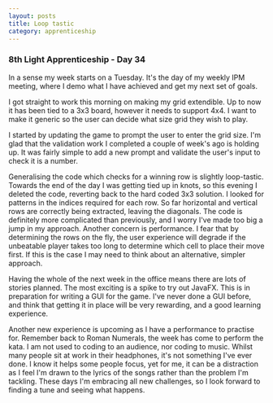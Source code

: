 ```yaml
---
layout: posts
title: Loop tastic
category: apprenticeship
---
```

### 8th Light Apprenticeship - Day 34

In a sense my week starts on a Tuesday. It's the day of my weekly IPM meeting, where I demo what I have achieved and get my next set of goals. 

<!--break--> 

I got straight to work this morning on making my grid extendible. Up to now it has been tied to a 3x3 board, however it needs to support 4x4. I want to make it generic so the user can decide what size grid they wish to play.

I started by updating the game to prompt the user to enter the grid size. I'm glad that the validation work I completed a couple of week's ago is holding up. It was fairly simple to add a new prompt and validate the user's input to check it is a number. 

Generalising the code which checks for a winning row is slightly loop-tastic. Towards the end of the day I was getting tied up in knots, so this evening I deleted the code, reverting back to the hard coded 3x3 solution. I looked for patterns in the indices required for each row. So far horizontal and vertical rows are correctly being extracted, leaving the diagonals. The code is definitely more complicated than previously, and I worry I've made too big a jump in my approach. Another concern is performance. I fear that by determining the rows on the fly, the user experience will degrade if the unbeatable player takes too long to determine which cell to place their move first. If this is the case I may need to think about an alternative, simpler approach. 

Having the whole of the next week in the office means there are lots of stories planned. The most exciting is a spike to try out JavaFX. This is in preparation for writing a GUI for the game. I've never done a GUI before, and think that getting it in place will be very rewarding, and a good learning experience. 

Another new experience is upcoming as I have a performance to practise for. Remember back to Roman Numerals, the week has come to perform the kata. I am not used to coding to an audience, nor coding to music. Whilst many people sit at work in their headphones, it's not something I've ever done. I know it helps some people focus, yet for me, it can be a distraction as I feel I'm drawn to the lyrics of the songs rather than the problem I'm tackling. These days I'm embracing all new challenges, so I look forward to finding a tune and seeing what happens.





